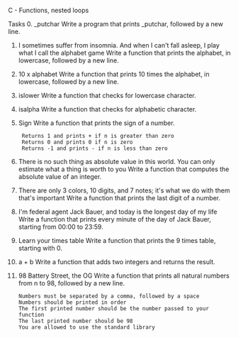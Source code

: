 C - Functions, nested loops

Tasks
0. _putchar
	Write a program that prints _putchar, followed by a new line.
1. I sometimes suffer from insomnia. And when I can't fall asleep, I play what I call the alphabet game
	Write a function that prints the alphabet, in lowercase, followed by a new line.
2. 10 x alphabet
	Write a function that prints 10 times the alphabet, in lowercase, followed by a new line.
3. islower
	Write a function that checks for lowercase character.
4. isalpha
	Write a function that checks for alphabetic character.
5. Sign
	Write a function that prints the sign of a number.

		Returns 1 and prints + if n is greater than zero
		Returns 0 and prints 0 if n is zero
		Returns -1 and prints - if n is less than zero
6. There is no such thing as absolute value in this world. You can only estimate what a thing is worth to you
	Write a function that computes the absolute value of an integer.
7. There are only 3 colors, 10 digits, and 7 notes; it's what we do with them that's important
	Write a function that prints the last digit of a number.
8. I'm federal agent Jack Bauer, and today is the longest day of my life
	Write a function that prints every minute of the day of Jack Bauer, starting from 00:00 to 23:59.
9. Learn your times table
	Write a function that prints the 9 times table, starting with 0.
10. a + b
	Write a function that adds two integers and returns the result.
11. 98 Battery Street, the OG
	Write a function that prints all natural numbers from n to 98, followed by a new line.

		Numbers must be separated by a comma, followed by a space
		Numbers should be printed in order
		The first printed number should be the number passed to your function
		The last printed number should be 98
		You are allowed to use the standard library
